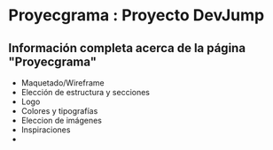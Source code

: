 # Proyecgrama : Proyecto DevJump

Información completa acerca de la página "Proyecgrama"
--
* Maquetado/Wireframe
* Elección de estructura y secciones
* Logo
* Colores y tipografías
* Eleccion de imágenes 
* Inspiraciones
* 
